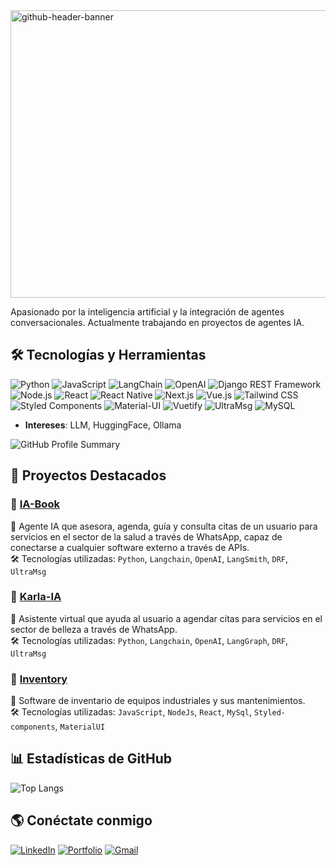 <img width="1700" height="460" alt="github-header-banner" src="https://github.com/user-attachments/assets/e60f4436-3212-4745-9727-958cf6c90c51" />

Apasionado por la inteligencia artificial y la integración de agentes conversacionales. Actualmente trabajando en proyectos de agentes IA.

## 🛠️ Tecnologías y Herramientas 

![Python](https://img.shields.io/badge/Python-3776AB?style=for-the-badge&logo=python&logoColor=white)
![JavaScript](https://img.shields.io/badge/JavaScript-F7DF1E?style=for-the-badge&logo=javascript&logoColor=black)
![LangChain](https://img.shields.io/badge/LangChain-%234B8BBE.svg?style=for-the-badge&logo=python&logoColor=white)
![OpenAI](https://img.shields.io/badge/OpenAI-412991?style=for-the-badge&logo=openai&logoColor=white)
![Django REST Framework](https://img.shields.io/badge/DRF-092E20?style=for-the-badge&logo=django&logoColor=red)
![Node.js](https://img.shields.io/badge/Node.js-339933?style=for-the-badge&logo=nodedotjs&logoColor=white)
![React](https://img.shields.io/badge/React-61DAFB?style=for-the-badge&logo=react&logoColor=white)
![React Native](https://img.shields.io/badge/React_Native-20232A?style=for-the-badge&logo=react&logoColor=61DAFB)
![Next.js](https://img.shields.io/badge/Next.js-000000?style=for-the-badge&logo=nextdotjs&logoColor=white)
![Vue.js](https://img.shields.io/badge/Vue.js-4FC08D?style=for-the-badge&logo=vuedotjs&logoColor=white)
![Tailwind CSS](https://img.shields.io/badge/Tailwind_CSS-38B2AC?style=for-the-badge&logo=tailwind-css&logoColor=white)
![Styled Components](https://img.shields.io/badge/Styled--Components-DB7093?style=for-the-badge&logo=styled-components&logoColor=white)
![Material-UI](https://img.shields.io/badge/Material--UI-007FFF?style=for-the-badge&logo=mui&logoColor=white)
![Vuetify](https://img.shields.io/badge/Vuetify-1867C0?style=for-the-badge&logo=vuetify&logoColor=white)
![UltraMsg](https://img.shields.io/badge/UltraMsg-339933?style=for-the-badge&logo=whatsapp&logoColor=white)
![MySQL](https://img.shields.io/badge/MySQL-005C84?style=for-the-badge&logo=mysql&logoColor=white)


- **Intereses**: LLM, HuggingFace, Ollama

![GitHub Profile Summary](https://github-profile-summary-cards.vercel.app/api/cards/profile-details?username=frand-lebaza&theme=radical) 

## 📂 Proyectos Destacados

### 🔹 [IA-Book](https://github.com/frand-lebaza/ia-book)
📌 Agente IA que asesora, agenda, guía y consulta citas de un usuario para servicios en el sector de la salud a través de WhatsApp, capaz de conectarse a cualquier software externo a través de APIs.  
🛠️ Tecnologías utilizadas: `Python`, `Langchain`, `OpenAI`, `LangSmith`, `DRF`, `UltraMsg`

### 🔹 [Karla-IA](https://github.com/frand-lebaza/agente-langchain)
📌 Asistente virtual que ayuda al usuario a agendar citas para servicios en el sector de belleza a través de WhatsApp.  
🛠️ Tecnologías utilizadas: `Python`, `Langchain`, `OpenAI`, `LangGraph`, `DRF`, `UltraMsg`

### 🔹 [Inventory](https://github.com/frand-lebaza/inventorySMFL)
📌 Software de inventario de equipos industriales y sus mantenimientos.  
🛠️ Tecnologías utilizadas: `JavaScript`, `NodeJs`, `React`, `MySql`, `Styled-components`, `MaterialUI`   

## 📊 Estadísticas de GitHub
 
![Top Langs](https://github-readme-stats.vercel.app/api/top-langs/?username=frand-lebaza&layout=compact&theme=radical)

## 🌎 Conéctate conmigo
[![LinkedIn](https://img.shields.io/badge/-LinkedIn-0077B5?style=flat&logo=Linkedin&logoColor=white)](https://linkedin.com/in/frand-lebaza)
[![Portfolio](https://img.shields.io/badge/Portfolio-%23000000.svg?style=flat&logo=firefox&logoColor=white)](https://frandlebaza.com)
[![Gmail](https://img.shields.io/badge/Email-D14836?style=flat&logo=gmail&logoColor=white)](mailto:frandlebaza@gmail.com)
